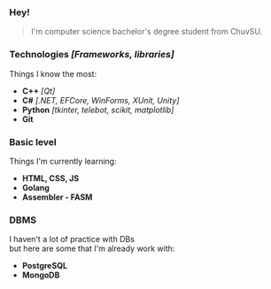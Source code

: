 ### Hey!
> I'm computer science bachelor's degree student from ChuvSU.

### Technologies *[Frameworks, libraries]*

Things I know the most:
- **C++** *[Qt]*
- **C#** *[.NET, EFCore, WinForms, XUnit, Unity]*
- **Python** *[tkinter, telebot, scikit, matplotlib]*
- **Git**

### Basic level

Things I'm currently learning:
- **HTML, CSS, JS**
- **Golang**
- **Assembler - FASM**

### DBMS

I haven't a lot of practice with DBs
<br>but here are some that I'm already work with:
- **PostgreSQL**
- **MongoDB**

